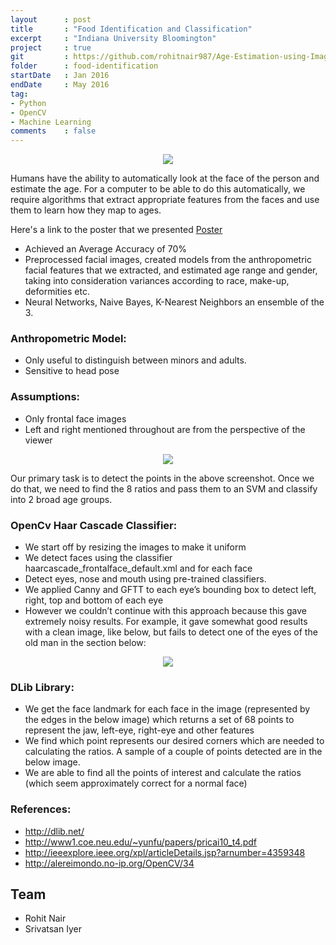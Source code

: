 ```yaml
---
layout      : post
title       : "Food Identification and Classification"
excerpt     : "Indiana University Bloomington"
project     : true
git         : https://github.com/rohitnair987/Age-Estimation-using-Images-of-faces
folder      : food-identification
startDate   : Jan 2016
endDate     : May 2016
tag:
- Python
- OpenCV
- Machine Learning
comments    : false
---
```


<center><img src = "{{ site.url }}/assets/img/projects/age-gender/icon.jpg"></center>

Humans have the ability to automatically look at the face of the person and estimate the age. For a computer to be able to do this automatically, we require algorithms that extract appropriate features from the faces and use them to learn how they map to ages.

Here's a link to the poster that we presented <a href = "{{ site.url }}/assets/img/projects/age-gender/Poster.pdf">Poster</a>

* Achieved an Average Accuracy of 70%
* Preprocessed facial images, created models from the anthropometric facial features that we extracted, and estimated age range and gender, taking into consideration variances according to race, make-up, deformities etc.
* Neural Networks, Naive Bayes, K-Nearest Neighbors an ensemble of the 3.

### Anthropometric Model:
* Only useful to distinguish between minors and adults.
* Sensitive to head pose

### Assumptions:
* Only frontal face images
* Left and right mentioned throughout are from the perspective of the viewer

<center><img src = "{{ site.url }}/assets/img/projects/age-gender/1.png"></center>

Our primary task is to detect the points in the above screenshot. Once we do that, we need to find the 8 ratios and pass them to an SVM and classify into 2 broad age groups. 

### OpenCv Haar Cascade Classifier:
* We start off by resizing the images to make it uniform 
* We detect faces using the classifier haarcascade_frontalface_default.xml and for each face
* Detect eyes, nose and mouth using pre-trained classifiers.
* We applied Canny and GFTT to each eye’s bounding box to detect left, right, top and bottom of each eye
* However we couldn’t continue with this approach because this gave extremely noisy results. For example, it gave somewhat good results with a clean image, like below, but fails to detect one of the eyes of the old man in the section below:


<center><img src = "{{ site.url }}/assets/img/projects/age-gender/2.png"></center>

### DLib Library:
* We get the face landmark for each face in the image (represented by the edges in the below image) which returns a set of 68 points to represent the jaw, left-eye, right-eye and other features
* We find which point represents our desired corners which are needed to calculating the ratios. A sample of a couple of points detected are in the below image.
* We are able to find all the points of interest and calculate the ratios (which seem approximately correct for a normal face)



### References:
* http://dlib.net/
* http://www1.coe.neu.edu/~yunfu/papers/pricai10_t4.pdf
* http://ieeexplore.ieee.org/xpl/articleDetails.jsp?arnumber=4359348
* http://alereimondo.no-ip.org/OpenCV/34



## Team
* Rohit Nair
* Srivatsan Iyer